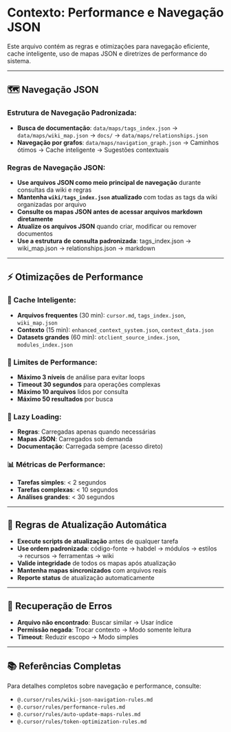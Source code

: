 # Contexto: Performance e Navegação JSON

Este arquivo contém as regras e otimizações para navegação eficiente, cache inteligente, uso de mapas JSON e diretrizes de performance do sistema.

---

## 🗺️ Navegação JSON

### **Estrutura de Navegação Padronizada:**
- **Busca de documentação**: `data/maps/tags_index.json` → `data/maps/wiki_map.json` → `docs/` → `data/maps/relationships.json`
- **Navegação por grafos**: `data/maps/navigation_graph.json` → Caminhos ótimos → Cache inteligente → Sugestões contextuais

### **Regras de Navegação JSON:**
- **Use arquivos JSON como meio principal de navegação** durante consultas da wiki e regras
- **Mantenha `wiki/tags_index.json` atualizado** com todas as tags da wiki organizadas por arquivo
- **Consulte os mapas JSON antes de acessar arquivos markdown diretamente**
- **Atualize os arquivos JSON** quando criar, modificar ou remover documentos
- **Use a estrutura de consulta padronizada**: tags_index.json → wiki_map.json → relationships.json → markdown

---

## ⚡ Otimizações de Performance

### **🎯 Cache Inteligente:**
- **Arquivos frequentes** (30 min): `cursor.md`, `tags_index.json`, `wiki_map.json`
- **Contexto** (15 min): `enhanced_context_system.json`, `context_data.json`
- **Datasets grandes** (60 min): `otclient_source_index.json`, `modules_index.json`

### **🚀 Limites de Performance:**
- **Máximo 3 níveis** de análise para evitar loops
- **Timeout 30 segundos** para operações complexas
- **Máximo 10 arquivos** lidos por consulta
- **Máximo 50 resultados** por busca

### **🧠 Lazy Loading:**
- **Regras**: Carregadas apenas quando necessárias
- **Mapas JSON**: Carregados sob demanda
- **Documentação**: Carregada sempre (acesso direto)

### **📊 Métricas de Performance:**
- **Tarefas simples**: < 2 segundos
- **Tarefas complexas**: < 10 segundos
- **Análises grandes**: < 30 segundos

---

## 🔄 Regras de Atualização Automática

- **Execute scripts de atualização** antes de qualquer tarefa
- **Use ordem padronizada**: código-fonte → habdel → módulos → estilos → recursos → ferramentas → wiki
- **Valide integridade** de todos os mapas após atualização
- **Mantenha mapas sincronizados** com arquivos reais
- **Reporte status** de atualização automaticamente

---

## 🧭 Recuperação de Erros

- **Arquivo não encontrado**: Buscar similar → Usar índice
- **Permissão negada**: Trocar contexto → Modo somente leitura
- **Timeout**: Reduzir escopo → Modo simples

---

## 📚 Referências Completas

Para detalhes completos sobre navegação e performance, consulte:
- `@.cursor/rules/wiki-json-navigation-rules.md`
- `@.cursor/rules/performance-rules.md`
- `@.cursor/rules/auto-update-maps-rules.md`
- `@.cursor/rules/token-optimization-rules.md`
